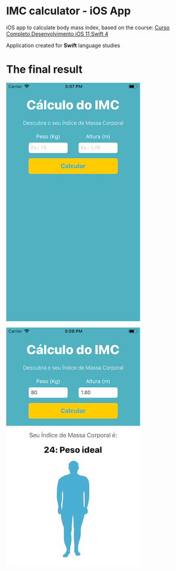 # IMC calculator - iOS App

iOS app to calculate body mass index, based on the course: 
[Curso Completo Desenvolvimento iOS 11 Swift 4](https://www.udemy.com/curso-completo-de-desenvolvimento-ios11swift4/)

Application created for __Swift__ language studies

# The final result

![IMC Calculator - First Screen](imc-calculator-first-screen.png)

![IMC Calculator - Result Screen](imc-calculator-result-screen.png)
